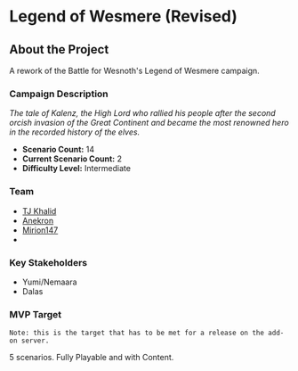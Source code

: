 # Legend of Wesmere (Revised)

## About the Project

A rework of the Battle for Wesnoth's Legend of Wesmere campaign. 

### Campaign Description

_The tale of Kalenz, the High Lord who rallied his people after the second orcish invasion of the Great Continent and became the most renowned hero in the recorded history of the elves._

- **Scenario Count:** 14
- **Current Scenario Count:** 2
- **Difficulty Level:** Intermediate

### Team

- [TJ Khalid](https://github.com/knyghtmare)
- [Anekron](https://github.com/AnekronCZ)
- [Mirion147](https://github.com/Mirion147)
- 

### Key Stakeholders

- Yumi/Nemaara
- Dalas

### MVP Target

`Note: this is the target that has to be met for a release on the add-on server.`

5 scenarios. Fully Playable and with Content.
